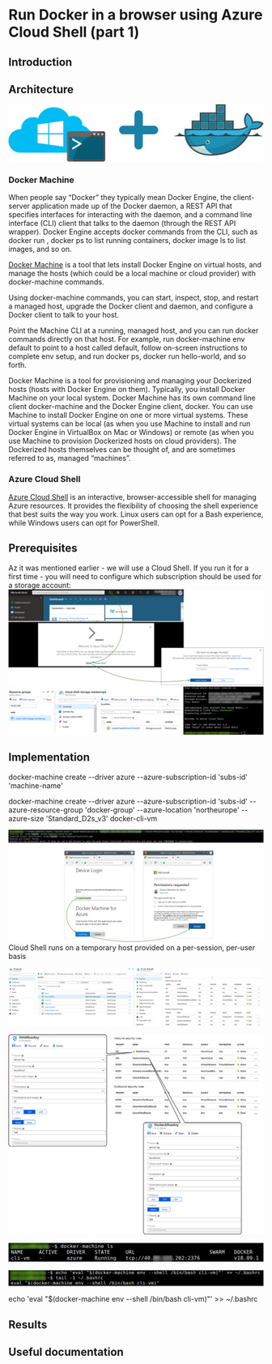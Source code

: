# Run Docker in a browser using Azure Cloud Shell (part 1)

## Introduction

## Architecture
![](/images/docker-azure-cli/arch.png)

### Docker Machine

When people say “Docker” they typically mean Docker Engine, the client-server application made up of the Docker daemon, a REST API that specifies interfaces for interacting with the daemon, and a command line interface (CLI) client that talks to the daemon (through the REST API wrapper). Docker Engine accepts docker commands from the CLI, such as docker run <image>, docker ps to list running containers, docker image ls to list images, and so on.

[Docker Machine](https://docs.docker.com/machine/overview/) is a tool that lets install Docker Engine on virtual hosts, and manage the hosts (which could be a local machine or cloud provider) with docker-machine commands. 

Using docker-machine commands, you can start, inspect, stop, and restart a managed host, upgrade the Docker client and daemon, and configure a Docker client to talk to your host.

Point the Machine CLI at a running, managed host, and you can run docker commands directly on that host. For example, run docker-machine env default to point to a host called default, follow on-screen instructions to complete env setup, and run docker ps, docker run hello-world, and so forth.

Docker Machine is a tool for provisioning and managing your Dockerized hosts (hosts with Docker Engine on them). Typically, you install Docker Machine on your local system. Docker Machine has its own command line client docker-machine and the Docker Engine client, docker. You can use Machine to install Docker Engine on one or more virtual systems. These virtual systems can be local (as when you use Machine to install and run Docker Engine in VirtualBox on Mac or Windows) or remote (as when you use Machine to provision Dockerized hosts on cloud providers). The Dockerized hosts themselves can be thought of, and are sometimes referred to as, managed “machines”.

### Azure Cloud Shell
[Azure Cloud Shell](https://docs.microsoft.com/en-us/azure/cloud-shell/overview) is an interactive, browser-accessible shell for managing Azure resources. It provides the flexibility of choosing the shell experience that best suits the way you work. Linux users can opt for a Bash experience, while Windows users can opt for PowerShell.

## Prerequisites
Az it was mentioned earlier - we will use a Cloud Shell. If you run it for a first time - you will need to configure which subscription should be used for a storage account:
![](/images/docker-azure-cli/shell_init.png)
![](/images/docker-azure-cli/shell_init_result.png)

## Implementation

docker-machine create --driver azure --azure-subscription-id 'subs-id' 'machine-name'

docker-machine create --driver azure --azure-subscription-id 'subs-id' --azure-resource-group 'docker-group' --azure-location 'northeurope' --azure-size 'Standard_D2s_v3' docker-cli-vm

![](/images/docker-azure-cli/docker_machine_create.png)
Cloud Shell runs on a temporary host provided on a per-session, per-user basis

![](/images/docker-azure-cli/docker_vm_nsg.png)

![](/images/docker-azure-cli/docker_vm_nsg_new.png)

![](/images/docker-azure-cli/get_docker_machine_list.png)

![](/images/docker-azure-cli/docker_machine_env_startup.png)


echo 'eval "$(docker-machine env --shell /bin/bash cli-vm)"' >> ~/.bashrc

## Results

## Useful documentation

